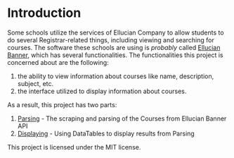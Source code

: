 # Introduction
Some schools utilize the services of Ellucian Company to allow students to do several Registrar-related things, including viewing and searching for courses. The software these schools are using is *probably* called [Ellucian Banner](https://www.ellucian.com/solutions/ellucian-banner), which has several functionalities. The functionalities this project is concerned about are the following:
1) the ability to view information about courses like name, description, subject, etc.
2) the interface utilized to display information about courses.

As a result, this project has two parts:
1. [Parsing](../Parsing/) - The scraping and parsing of the Courses from Ellucian Banner API
2. [Displaying](../Displaying/) - Using DataTables to display results from Parsing

This project is licensed under the MIT license.